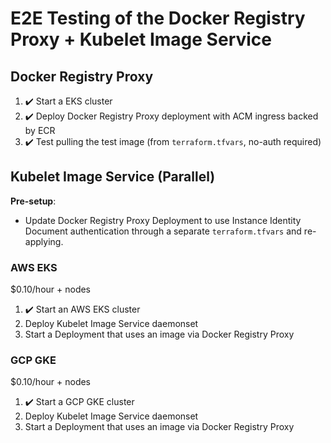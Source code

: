 # E2E Testing of the Docker Registry Proxy + Kubelet Image Service

## Docker Registry Proxy

1. :heavy_check_mark: Start a EKS cluster
2. :heavy_check_mark: Deploy Docker Registry Proxy deployment with ACM ingress backed by ECR
3. :heavy_check_mark: Test pulling the test image (from `terraform.tfvars`, no-auth required)

## Kubelet Image Service (Parallel)

**Pre-setup**:
 - Update Docker Registry Proxy Deployment to use Instance Identity Document authentication through a separate `terraform.tfvars` and re-applying.

### AWS EKS
$0.10/hour + nodes

1. :heavy_check_mark: Start an AWS EKS cluster
2. Deploy Kubelet Image Service daemonset
3. Start a Deployment that uses an image via Docker Registry Proxy

### GCP GKE
$0.10/hour + nodes

1. :heavy_check_mark: Start a GCP GKE cluster
2. Deploy Kubelet Image Service daemonset
3. Start a Deployment that uses an image via Docker Registry Proxy

 